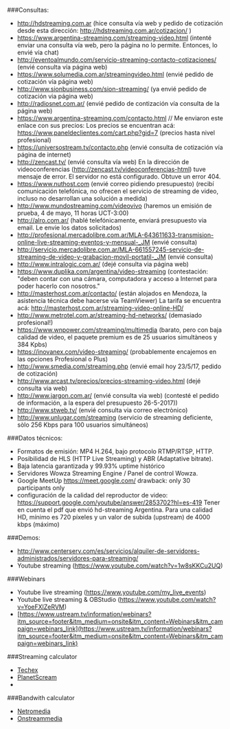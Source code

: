 ###Consultas:
* http://hdstreaming.com.ar (hice consulta vía web y pedido de cotización desde esta dirección: http://hdstreaming.com.ar/cotizacion/ )
* https://www.argentina-streaming.com/streaming-video.html  (intenté enviar una consulta vía web, pero la página no lo permite. Entonces, lo envié vía chat)
* http://eventoalmundo.com/servicio-streaming-contacto-cotizaciones/ (envié consulta vía página web)
* https://www.solumedia.com.ar/streamingvideo.html (envié pedido de cotización vía página web)
* http://www.sionbusiness.com/sion-streaming/ (ya envié pedido de cotización via página web)
* http://radiosnet.com.ar/ (envié pedido de contización vía consulta de la página web)
* https://www.argentina-streaming.com/contacto.html // Me enviaron este enlace con sus precios:  Los precios se encuentran acá: https://www.paneldeclientes.com/cart.php?gid=7  (precios hasta nivel profesional)
* https://universostream.tv/contacto.php (envié consulta de cotización vía página de internet)
* http://zencast.tv/  (envié consulta vía web) En la dirección de videoconferencias (http://zencast.tv/videoconferencias-html) tuve mensaje de error. El servidor no está configurado. Obtuve un error 404.
* https://www.nuthost.com (envié correo pidiendo presupuesto) (recibí comunicación telefónica, no ofrecen el servicio de streaming de video, incluso no desarrollan una solución a medida)
* http://www.mundostreaming.com/videovivo  (haremos un emisión de prueba, 4 de mayo, 11 horas UCT-3:00)
* http://alro.com.ar/ (hablé telefónicamente, enviará presupuesto via email. Le envie los datos solicitados)
* http://profesional.mercadolibre.com.ar/MLA-643611633-transmision-online-live-streaming-eventos-y-mensual-_JM  (envié consulta)
* http://servicio.mercadolibre.com.ar/MLA-661557245-servicio-de-streaming-de-video-y-grabacion-movil-portatil-_JM  (envié consulta)
* http://www.intralogic.com.ar/  (dejé consulta via página web)
* https://www.duplika.com/argentina/video-streaming (contestación: "deben contar con una cámara, computadora y acceso a Internet para poder hacerlo con nosotros."
* http://masterhost.com.ar/contacto/ (están alojados en Mendoza, la asistencia técnica debe hacerse vía TeamViewer)  La tarifa se encuentra acá: http://masterhost.com.ar/streaming-video-online-HD/
* http://www.metrotel.com.ar/streaming-hd-networks/ (demasiado profesional!)
* https://www.wnpower.com/streaming/multimedia (barato, pero con baja calidad de video, el paquete premium es de 25 usuarios simultàneos y 384 Kpbs)
* https://inovanex.com/video-streaming/ (probablemente encajemos en las opciones Profesional o Plus) 
* http://www.smedia.com/streaming.php  (envié email hoy 23/5/17, pedido de cotización)
* http://www.arcast.tv/precios/precios-streaming-video.html (dejé consulta via web)
* http://www.jargon.com.ar/ (envié consulta via web) (contesté el pedido de información, a la espera del presupuesto 26-5-2017))
* http://www.stweb.tv/ (envié consulta via correo electrònico)
* http://www.unlugar.com/streaming  (servicio de streaming deficiente, sòlo 256 Kbps para 100 usuarios simultáneos)




###Datos técnicos:
* Formatos de emisión: MP4 H.264, bajo protocolo RTMP/RTSP, HTTP.
* Posibilidad de HLS (HTTP Live Streaming) y ABR (Adaptative bitrate).
* Baja latencia garantizada y 99.93% uptime histórico
* Servidores Wowza Streaming Engine / Panel de control Wowza.
* Google MeetUp https://meet.google.com/  drawback: only 30 participants only
* configuración de la calidad del reproductor de video: https://support.google.com/youtube/answer/2853702?hl=es-419 Tener en cuenta el pdf que envió hd-streaming Argentina. Para una calidad HD, mínimo es 720 píxeles y un valor de subida (upstream) de 4000 kbps (máximo)


###Demos:
* http://www.centerserv.com/es/servicios/alquiler-de-servidores-administrados/servidores-para-streaming/
* Youtube streaming (https://www.youtube.com/watch?v=1w8sKKCu2UQ)

###Webinars
* Youtube live streaming (https://www.youtube.com/my_live_events)
* Youtube live streaming & OBStudio (https://www.youtube.com/watch?v=YoeFXlZeRVM)
* [https://www.ustream.tv/information/webinars?itm_source=footer&itm_medium=onsite&itm_content=Webinars&itm_campaign=webinars_link](https://www.ustream.tv/information/webinars?itm_source=footer&itm_medium=onsite&itm_content=Webinars&itm_campaign=webinars_link)

###Streaming calculator
* [Techex](http://www.techex.co.uk/streaming-calculator)
* [PlanetScream](http://www.planetstream.net/prices/live-event-calculator.html)
* 

###Bandwith calculator
* [Netromedia](www.netromedia.com/knowledge-centre/bandwidth-calculator/)
* [Onstreammedia](support.onstreammedia.com/streaming_calc.php)
